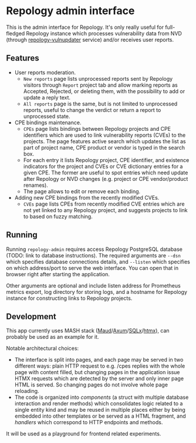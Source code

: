 # Repology admin interface

This is the admin interface for Repology. It's only really useful for
full-fledged Repology instance which processes vulnerability data from
NVD (through [repology-vulnupdater](../repology-vulnupdater) service)
and/or receives user reports.

## Features

- User reports moderation.
  - `New reports` page lists unprocessed reports sent by Repology visitors
    through `Report` project tab and allow marking reports as Accepted,
    Rejected, or deleting them, with the possibility to add or update a
	reply text.
  - `All reports` page is the same, but is not limited to unprocessed
    reports, useful to change the verdict or return a report to unprocessed
	state.
- CPE bindings maintenance.
  - `CPEs` page lists bindings between Repology projects and CPE identifiers
    which are used to link vulnerability reports (CVEs) to the projects. The
	page features active search which updates the list as part of project
	name, CPE product or vendor is typed in the search box.
  - For each entry it lists Repology project, CPE identifier, and existence
    indicators for the project and CVEs or CVE dictionary entries for a given
	CPE. The former are useful to spot entries which need update after Repology
	or NVD changes (e.g. project or CPE vendor/product renames).
  - The page allows to edit or remove each binding.
- Adding new CPE bindings from the recently modified CVEs.
  - `CVEs` page lists CPEs from recently modified CVE entries which are not
    yet linked to any Repology project, and suggests projects to link to based
	on fuzzy matching.

## Running

Running `repology-admin` requires access Repology PostgreSQL database
(TODO: link to database instructions). The required arguments are `--dsn`
which specifies database connections details, and `--listen` which specifies
on which address/port to serve the web interface. You can open that in browser
right after starting the application.

Other arguments are optional and include listen address for Prometheus
metrics export, log directory for storing logs, and a hostname for
Repology instance for constructing links to Repology projects.

## Development

This app currently uses MASH stack
([Maud](https://maud.lambda.xyz/)/[Axum](https://github.com/tokio-rs/axum)/[SQLx](https://github.com/launchbadge/sqlx)/[htmx](https://htmx.org/)),
can probably be used as an example for it.

Notable architectural choices:
- The interface is split into pages, and each page may be served in two
  different ways: plain HTTP request to e.g. /cpes replies with the whole
  page with content filled, but changing pages in the application issue
  HTMX requests which are detected by the server and only inner page HTML
  is served. So changing pages do not involve whole page reloading.
- The code is organized into _components_ (a struct with multiple database
  interaction and render methods) which consolidates logic related to a
  single entity kind and may be reused in multiple places either by being
  embedded into other templates or be served as a HTML fragment, and
  _handlers_ which correspond to HTTP endpoints and methods.

It will be used as a playground for frontend related experiments.
